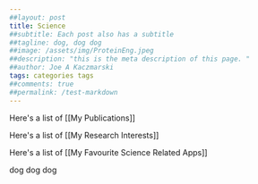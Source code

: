 ```yaml
---
##layout: post
title: Science
##subtitle: Each post also has a subtitle
##tagline: dog, dog dog
##image: /assets/img/ProteinEng.jpeg
##description: "this is the meta description of this page. "
##author: Joe A Kaczmarski
tags: categories tags
##comments: true
##permalink: /test-markdown
---
```

Here's a list of [[My Publications]]

Here's a list of [[My Research Interests]]

Here's a list of [[My Favourite Science Related Apps]]

dog dog dog 